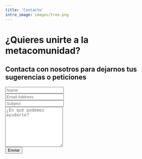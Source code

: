 ```yaml
---
title: 'Contacto'
intro_image: images/tree.png
---
```


# ¿Quieres unirte a la metacomunidad?

## Contacta con nosotros para dejarnos tus sugerencias o peticiones

<form name="contact" action="/thank-you/" method="POST" data-netlify="true">
    <input type="hidden" name="form-name" value="contact" />
    <!-- Text input-->
    <div>
        <label for="Nombre"></label>
        <div>
            <input id="contact-form-name" name="Name" type="text" placeholder="Name" required="" autocomplete="off">
        </div>
    </div>
    <!-- Text input-->
    <div>
        <label for="Email"></label>
        <div>
            <input id="contact-form-email" name="Email" type="email" placeholder="Email Address" required="" autocomplete="off">
        </div>
    </div>
    <!-- Text input-->
    <div>
        <label for="Asunto"></label>
        <div>
            <input id="contact-form-subject" name="Subject" type="text" placeholder="Subject" required="" autocomplete="off">
        </div>
    </div>
    <!-- Textarea -->
    <div>
        <label for=""></label>
        <textarea id="contact-form-message" name="Message" placeholder="¿En qué podemos ayudarte?" rows="8"></textarea>
    </div>
    <!-- Button -->
    <div>
        <button type="submit" value="Submit" id="Form-submit">Enviar</button>
    </div>
</form>
